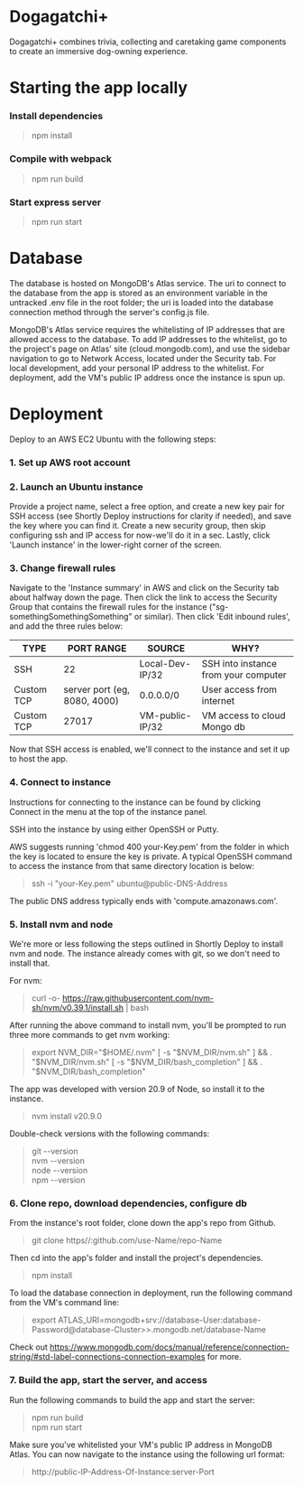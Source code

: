 # Dogagatchi+ 

Dogagatchi+ combines trivia, collecting and caretaking game components to create an immersive dog-owning experience.

# Starting the app locally
### Install dependencies
> npm install

### Compile with webpack
> npm run build

### Start express server
> npm run start

# Database
The database is hosted on MongoDB's Atlas service. The uri to connect to the database from the app is stored as an environment variable in the untracked .env file in the root folder; the uri is loaded into the database connection method through the server's config.js file.

MongoDB's Atlas service requires the whitelisting of IP addresses that are allowed access to the database. To add IP addresses to the whitelist, go to the project's page on Atlas' site (cloud.mongodb.com), and use the sidebar navigation to go to Network Access, located under the Security tab.  For local development, add your personal IP address to the whitelist. For deployment, add the VM's public IP address once the instance is spun up.

# Deployment
Deploy to an AWS EC2 Ubuntu with the following steps:

### 1. Set up AWS root account
### 2. Launch an Ubuntu instance
Provide a project name, select a free option, and create a new key pair for SSH access (see Shortly Deploy instructions for clarity if needed), and save the key where you can find it. Create a new security group, then skip configuring ssh and IP access for now-we'll do it in a sec. Lastly, click 'Launch instance' in the lower-right corner of the screen.

### 3. Change firewall rules
Navigate to the 'Instance summary' in AWS and click on the Security tab about halfway down the page. Then click the link to access the Security Group that contains the firewall rules for the instance ("sg-somethingSomethingSomething" or similar). Then click 'Edit inbound rules', and add the three rules below:

|     TYPE      |  PORT RANGE   |     SOURCE    |      WHY?    |
| ------------- | ------------- | ------------- | ------------ |
| SSH           |  22           | Local-Dev-IP/32  |  SSH into instance from your computer |
| Custom TCP    | server port (eg, 8080, 4000)  | 0.0.0.0/0 | User access from internet |
| Custom TCP    | 27017         |  VM-public-IP/32 | VM access to cloud Mongo db |

Now that SSH access is enabled, we'll connect to the instance and set it up to host the app.

### 4. Connect to instance
Instructions for connecting to the instance can be found by clicking Connect in the menu at the top of the instance panel.

SSH into the instance by using either OpenSSH or Putty.

AWS suggests running 'chmod 400 your-Key.pem' from the folder in which the key is located to ensure the key is private. A typical OpenSSH command to access the instance from that same directory location is below:

> ssh -i "your-Key.pem" ubuntu@public-DNS-Address

The public DNS address typically ends with 'compute.amazonaws.com'.

### 5. Install nvm and node
We're more or less following the steps outlined in Shortly Deploy to install nvm and node. The instance already comes with git, so we don't need to install that.

For nvm:

> curl -o- https://raw.githubusercontent.com/nvm-sh/nvm/v0.39.1/install.sh | bash

After running the above command to install nvm, you'll be prompted to run three more commands to get nvm working:

> export NVM_DIR="$HOME/.nvm"  
> [ -s "$NVM_DIR/nvm.sh" ] && \. "$NVM_DIR/nvm.sh"  
> [ -s "$NVM_DIR/bash_completion" ] && \. "$NVM_DIR/bash_completion"  

 The app was developed with version 20.9 of Node, so install it to the instance.

 > nvm install v20.9.0

Double-check versions with the following commands:

  >git --version  
  >nvm --version  
  >node --version  
  >npm --version  

### 6. Clone repo, download dependencies, configure db

From the instance's root folder, clone down the app's repo from Github.

> git clone https//:github.com/use-Name/repo-Name

Then cd into the app's folder and install the project's dependencies.

> npm install

To load the database connection in deployment, run the following command from the VM's command line:

> export ATLAS_URI=mongodb+srv://database-User:database-Password@database-Cluster>>.mongodb.net/database-Name

Check out https://www.mongodb.com/docs/manual/reference/connection-string/#std-label-connections-connection-examples for more.

### 7. Build the app, start the server, and access

Run the following commands to build the app and start the server:

> npm run build  
> npm run start

Make sure you've whitelisted your VM's public IP address in MongoDB Atlas. You can now navigate to the instance using the following url format:

> http://public-IP-Address-Of-Instance:server-Port




